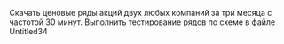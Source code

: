 Скачать ценовые ряды акций двух любых компаний за три месяца с частотой 30 минут. Выполнить тестирование рядов по схеме
в файле Untitled34